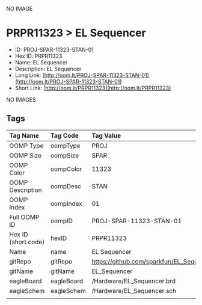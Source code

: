 


  
NO IMAGE  
# PRPR11323 > EL Sequencer

- ID: PROJ-SPAR-11323-STAN-01
- Hex ID: PRPR11323
- Name: EL Sequencer
- Description: EL Sequencer
- Long Link: [http://oom.lt/PROJ-SPAR-11323-STAN-01](http://oom.lt/PROJ-SPAR-11323-STAN-01)
- Short Link: [http://oom.lt/PRPR11323](http://oom.lt/PRPR11323)
  
NO IMAGES  
## Tags
  

|Tag Name|Tag Code|Tag Value|
| :--- | :--- | :--- |
|OOMP Type|oompType|PROJ|
|OOMP Size|oompSize|SPAR|
|OOMP Color|oompColor|11323|
|OOMP Description|oompDesc|STAN|
|OOMP Index|oompIndex|01|
|Full OOMP ID|oompID|PROJ-SPAR-11323-STAN-01|
|Hex ID (short code)|hexID|PRPR11323|
|Name|name|EL Sequencer|
|gitRepo|gitRepo|https://github.com/sparkfun/EL_Sequencer|
|gitName|gitName|EL_Sequencer|
|eagleBoard|eagleBoard|/Hardware/EL_Sequencer.brd|
|eagleSchem|eagleSchem|/Hardware/EL_Sequencer.sch|
||||
